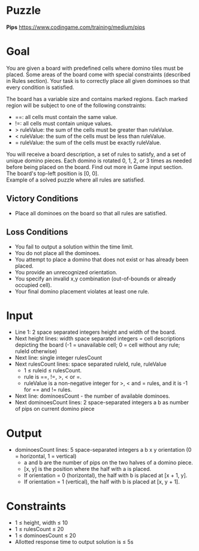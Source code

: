 # Puzzle
**Pips** https://www.codingame.com/training/medium/pips

# Goal
You are given a board with predefined cells where domino tiles must be placed. Some areas of the board come with special constraints (described in Rules section). Your task is to correctly place all given dominoes so that every condition is satisfied.

The board has a variable size and contains marked regions. Each marked region will be subject to one of the following constraints:
* \==: all cells must contain the same value.
* \!=: all cells must contain unique values.
* \> ruleValue: the sum of the cells must be greater than ruleValue.
* \< ruleValue: the sum of the cells must be less than ruleValue.
* \= ruleValue: the sum of the cells must be exactly ruleValue.

You will receive a board description, a set of rules to satisfy, and a set of unique domino pieces. Each domino is rotated 0, 1, 2, or 3 times as needed before being placed on the board. Find out more in Game input section.  
The board's top-left position is [0, 0].  
Example of a solved puzzle where all rules are satisfied.  

## Victory Conditions
* Place all dominoes on the board so that all rules are satisfied.

## Loss Conditions
* You fail to output a solution within the time limit.
* You do not place all the dominoes.
* You attempt to place a domino that does not exist or has already been placed.
* You provide an unrecognized orientation.
* You specify an invalid x,y combination (out-of-bounds or already occupied cell).
* Your final domino placement violates at least one rule.

# Input
* Line 1: 2 space separated integers height and width of the board.
* Next height lines: width space separated integers = cell descriptions depicting the board (-1 = unavailable cell; 0 = cell without any rule; ruleId otherwise)
* Next line: single integer rulesCount
* Next rulesCount lines: space separated ruleId, rule, ruleValue
  * 1 ≤ ruleid ≤ rulesCount.
  * rule is ==, !=, >, < or =.
  * ruleValue is a non-negative integer for >, < and = rules, and it is -1 for == and != rules.
* Next line: dominoesCount - the number of available dominoes.
* Next dominoesCount lines: 2 space-separated integers a b as number of pips on current domino piece

# Output
* dominoesCount lines: 5 space-separated integers a b x y orientation (0 = horizontal, 1 = vertical)
  * a and b are the number of pips on the two halves of a domino piece.
  * [x, y] is the position where the half with a is placed.
  * If orientation = 0 (horizontal), the half with b is placed at [x + 1, y].
  * If orientation = 1 (vertical), the half with b is placed at [x, y + 1].

# Constraints
* 1 ≤ height, width ≤ 10
* 1 ≤ rulesCount ≤ 20
* 1 ≤ dominoesCount ≤ 20
* Allotted response time to output solution is ≤ 5s
